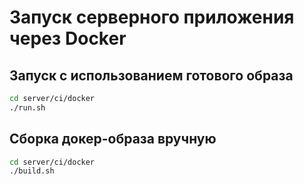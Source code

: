 # Запуск серверного приложения через Docker

## Запуск с использованием готового образа
```bash
cd server/ci/docker
./run.sh
```

## Сборка докер-образа вручную
```bash
cd server/ci/docker
./build.sh
```
